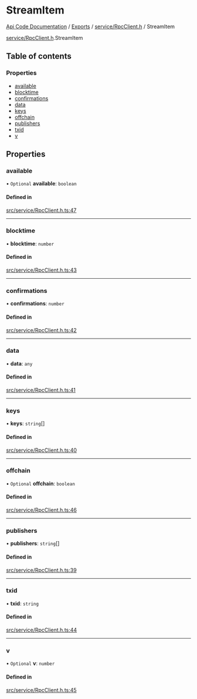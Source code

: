 # StreamItem
 
[Api Code Documentation](../README.md) / [Exports](../modules.md) / [service/RpcClient.h](../modules/service_RpcClient_h.md) / StreamItem

[service/RpcClient.h](../modules/service_RpcClient_h.md).StreamItem

## Table of contents

### Properties

- [available](service_RpcClient_h.StreamItem.md#available)
- [blocktime](service_RpcClient_h.StreamItem.md#blocktime)
- [confirmations](service_RpcClient_h.StreamItem.md#confirmations)
- [data](service_RpcClient_h.StreamItem.md#data)
- [keys](service_RpcClient_h.StreamItem.md#keys)
- [offchain](service_RpcClient_h.StreamItem.md#offchain)
- [publishers](service_RpcClient_h.StreamItem.md#publishers)
- [txid](service_RpcClient_h.StreamItem.md#txid)
- [v](service_RpcClient_h.StreamItem.md#v)

## Properties

### available

• `Optional` **available**: `boolean`

#### Defined in

[src/service/RpcClient.h.ts:47](https://github.com/openkfw/TruBudget/blob/086d599/api/src/service/RpcClient.h.ts#L47)

___

### blocktime

• **blocktime**: `number`

#### Defined in

[src/service/RpcClient.h.ts:43](https://github.com/openkfw/TruBudget/blob/086d599/api/src/service/RpcClient.h.ts#L43)

___

### confirmations

• **confirmations**: `number`

#### Defined in

[src/service/RpcClient.h.ts:42](https://github.com/openkfw/TruBudget/blob/086d599/api/src/service/RpcClient.h.ts#L42)

___

### data

• **data**: `any`

#### Defined in

[src/service/RpcClient.h.ts:41](https://github.com/openkfw/TruBudget/blob/086d599/api/src/service/RpcClient.h.ts#L41)

___

### keys

• **keys**: `string`[]

#### Defined in

[src/service/RpcClient.h.ts:40](https://github.com/openkfw/TruBudget/blob/086d599/api/src/service/RpcClient.h.ts#L40)

___

### offchain

• `Optional` **offchain**: `boolean`

#### Defined in

[src/service/RpcClient.h.ts:46](https://github.com/openkfw/TruBudget/blob/086d599/api/src/service/RpcClient.h.ts#L46)

___

### publishers

• **publishers**: `string`[]

#### Defined in

[src/service/RpcClient.h.ts:39](https://github.com/openkfw/TruBudget/blob/086d599/api/src/service/RpcClient.h.ts#L39)

___

### txid

• **txid**: `string`

#### Defined in

[src/service/RpcClient.h.ts:44](https://github.com/openkfw/TruBudget/blob/086d599/api/src/service/RpcClient.h.ts#L44)

___

### v

• `Optional` **v**: `number`

#### Defined in

[src/service/RpcClient.h.ts:45](https://github.com/openkfw/TruBudget/blob/086d599/api/src/service/RpcClient.h.ts#L45)
